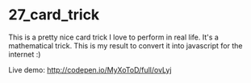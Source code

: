 27_card_trick
=============

This is a pretty nice card trick I love to perform in real life. It's a mathematical trick. This is my result to convert it into javascript for the internet :)

Live demo: http://codepen.io/MyXoToD/full/ovLyj